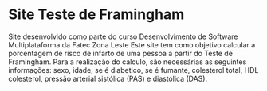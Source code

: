 # Site Teste de Framingham
Site desenvolvido como parte do curso Desenvolvimento de Software Multiplataforma da Fatec Zona Leste
Este site tem como objetivo calcular a porcentagem de risco de infarto de uma pessoa a partir do Teste de Framingham. Para a realização do calculo, são necessárias as seguintes informações: sexo, idade, se é diabetico,
se é fumante, colesterol total, HDL colesterol, pressão arterial sistólica (PAS) e diastólica (DAS).
